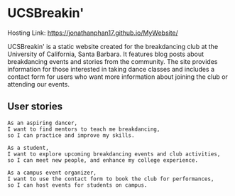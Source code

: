 # UCSBreakin'

Hosting Link: https://jonathanphan17.github.io/MyWebsite/

UCSBreakin' is a static website created for the breakdancing club at the University of California, Santa Barbara. It features blog posts about breakdancing events and stories from the community. The site provides information for those interested in taking dance classes and includes a contact form for users who want more information about joining the club or attending our events.

## User stories 

```
As an aspiring dancer,
I want to find mentors to teach me breakdancing,
so I can practice and improve my skills.

As a student,
I want to explore upcoming breakdancing events and club activities,
so I can meet new people, and enhance my college experience.

As a campus event organizer,
I want to use the contact form to book the club for performances,
so I can host events for students on campus.  


```
